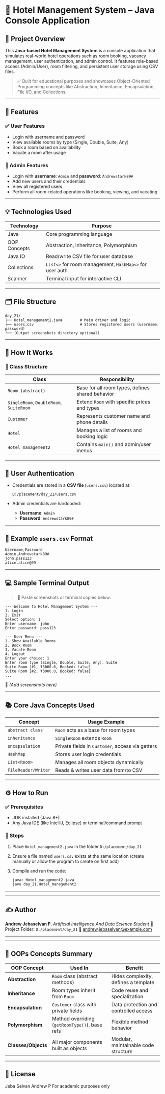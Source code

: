 # 🏨 Hotel Management System – Java Console Application

## 📌 Project Overview

This **Java-based Hotel Management System** is a console application that simulates real-world hotel operations such as room booking, vacancy management, user authentication, and admin control. It features role-based access (Admin/User), room filtering, and persistent user storage using CSV files.

> ✅ Built for educational purposes and showcases Object-Oriented Programming concepts like Abstraction, Inheritance, Encapsulation, File I/O, and Collections.

---

## 🔧 Features

### ✅ User Features

* Login with username and password
* View available rooms by type (Single, Double, Suite, Any)
* Book a room based on availability
* Vacate a room after usage

### 🔐 Admin Features

* Login with **username**: `Admin` and **password**: `Andrewstark89#`
* Add new users and their credentials
* View all registered users
* Perform all room-related operations like booking, viewing, and vacating

---

## 💡 Technologies Used

| Technology   | Purpose                                                 |
| ------------ | ------------------------------------------------------- |
| Java         | Core programming language                               |
| OOP Concepts | Abstraction, Inheritance, Polymorphism                  |
| Java IO      | Read/write CSV file for user database                   |
| Collections  | `List<>` for room management, `HashMap<>` for user auth |
| Scanner      | Terminal input for interactive CLI                      |

---

## 🗂️ File Structure

```
day_21/
├── Hotel_management2.java        # Main driver and logic
├── users.csv                     # Stores registered users (username, password)
└── (Output screenshots directory optional)
```

---

## 📄 How It Works

### 🧱 Class Structure

| Class                                   | Responsibility                                   |
| --------------------------------------- | ------------------------------------------------ |
| `Room (abstract)`                       | Base for all room types, defines shared behavior |
| `SingleRoom`, `DoubleRoom`, `SuiteRoom` | Extend `Room` with specific prices and types     |
| `Customer`                              | Represents customer name and phone details       |
| `Hotel`                                 | Manages a list of rooms and booking logic        |
| `Hotel_management2`                     | Contains `main()` and admin/user menus           |

---

## 🔐 User Authentication

* Credentials are stored in a **CSV file** (`users.csv`) located at:

  ```
  D:/placement/day_21/users.csv
  ```
* Admin credentials are hardcoded:

  * **Username**: `Admin`
  * **Password**: `Andrewstark89#`

---

## 💾 Example `users.csv` Format

```csv
Username,Password
Admin,Andrewstark89#
john,pass123
alice,alice@99
```

---

## 💻 Sample Terminal Output

> 📌 Paste screenshots or terminal copies below:

```
--- Welcome to Hotel Management System ---
1. Login
2. Exit
Select option: 1
Enter username: john
Enter password: pass123

--- User Menu ---
1. Show Available Rooms
2. Book Room
3. Vacate Room
4. Logout
Enter your choice: 1
Enter room type (Single, Double, Suite, Any): Suite
Suite Room [#1, ₹3000.0, Booked: false]
Suite Room [#2, ₹3000.0, Booked: false]
...
```

📸 *(Add screenshots here)*

---

## 📚 Core Java Concepts Used

| Concept             | Usage Example                                    |
| ------------------- | ------------------------------------------------ |
| `abstract class`    | `Room` acts as a base for room types             |
| `inheritance`       | `SingleRoom` extends `Room`                      |
| `encapsulation`     | Private fields in `Customer`, access via getters |
| `HashMap`           | Stores user login credentials                    |
| `List<Room>`        | Manages all room objects dynamically             |
| `FileReader/Writer` | Reads & writes user data from/to CSV             |

---

## ⚙️ How to Run

### ✅ Prerequisites

* JDK installed (Java 8+)
* Any Java IDE (like IntelliJ, Eclipse) or terminal/command prompt

### 🚀 Steps

1. Place `Hotel_management2.java` in the folder `D:/placement/day_21`
2. Ensure a file named `users.csv` exists at the same location (create manually or allow the program to create on first add)
3. Compile and run the code:

   ```bash
   javac Hotel_management2.java
   java day_21.Hotel_management2
   ```

---

---

## ✍️ Author

**Andrew Jebaselvan P.**
*Artificial Intelligence And Data Science Student*
📁 Project Folder: `D:/placement/day_21`
📧 [andrew.jebaselvan@example.com](mailto:andrew.jebaselvan@example.com)

---
---

## 🧠 OOPs Concepts Summary

| OOP Concept     | Used In                                         | Benefit                                |
|----------------|--------------------------------------------------|----------------------------------------|
| **Abstraction**     | `Room` class (abstract methods)                 | Hides complexity, defines a template   |
| **Inheritance**     | Room types inherit from `Room`                  | Code reuse and specialization          |
| **Encapsulation**   | `Customer` class with private fields            | Data protection and controlled access  |
| **Polymorphism**    | Method overriding (`getRoomType()`), base refs  | Flexible method behavior               |
| **Classes/Objects** | All major components built as objects           | Modular, maintainable code structure   |

---


## 📌 License

Jeba Selvan Andrew P For academic purposes only 
